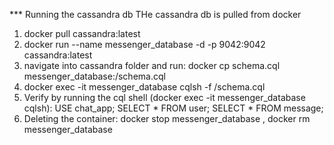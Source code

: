 *** Running the cassandra db
THe cassandra db is pulled from docker

1. docker pull cassandra:latest
2. docker run --name messenger_database -d -p 9042:9042 cassandra:latest
3. navigate into cassandra folder and run: docker cp schema.cql messenger_database:/schema.cql
4. docker exec -it messenger_database cqlsh -f /schema.cql
5. Verify by running the cql shell (docker exec -it messenger_database cqlsh): USE chat_app; SELECT * FROM user; SELECT * FROM message;
6. Deleting the container: docker stop messenger_database , docker rm messenger_database